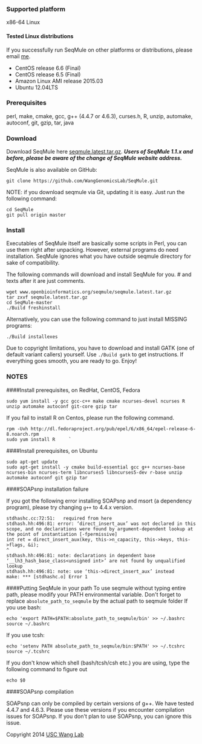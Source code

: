 ### Supported platform

x86-64 Linux

#### Tested Linux distributions

If you successfully run SeqMule on other platforms or distributions, please email [me](mailto:yunfeigu@usc.edu).

+ CentOS release 6.6 (Final)
+ CentOS release 6.5 (Final)
+ Amazon Linux AMI release 2015.03
+ Ubuntu 12.04LTS

### Prerequisites

perl, make, cmake, gcc, g++ (4.4.7 or 4.6.3), curses.h, R, unzip, automake, autoconf, git,
gzip, tar, java


### Download
Download SeqMule here [seqmule.latest.tar.gz](http://www.openbioinformatics.org/seqmule/seqmule.latest.tar.gz). ***Users of SeqMule 1.1.x and before, please be aware of the change of SeqMule website address.***

SeqMule is also available on GitHub:

	git clone https://github.com/WangGenomicsLab/SeqMule.git

NOTE: if you download seqmule via Git, updating it is easy. Just run the
following command:

	cd SeqMule
	git pull origin master

### Install

Executables of SeqMule itself are basically some scripts in Perl, you can use them right after unpacking. However, external programs do need installation. SeqMule ignores what you have outside seqmule directory for sake of compatibility.

The following commands will download and install SeqMule for you. \# and texts after it are just comments.

	wget www.openbioinformatics.org/seqmule/seqmule.latest.tar.gz            
	tar zxvf seqmule.latest.tar.gz
	cd SeqMule-master
	./Build freshinstall

Alternatively, you can use the following command to just install MISSING programs:

	./Build installexes

Due to copyright limitations, you have to download and install GATK (one of default variant callers) yourself. Use `./Build gatk` to get instructions. If everything goes smooth, you are ready to go. Enjoy!

### NOTES

####Install prerequisites, on RedHat, CentOS, Fedora

	sudo yum install -y gcc gcc-c++ make cmake ncurses-devel ncurses R unzip automake autoconf git-core gzip tar

If you fail to install R on Centos, please run the following command.

	rpm -Uvh http://dl.fedoraproject.org/pub/epel/6/x86_64/epel-release-6-8.noarch.rpm
	sudo yum install R     `

####Install prerequisites, on Ubuntu

	sudo apt-get update
	sudo apt-get install -y cmake build-essential gcc g++ ncurses-base ncurses-bin ncurses-term libncurses5 libncurses5-dev r-base unzip automake autoconf git gzip tar

####SOAPsnp installation failure

If you got the following error installing SOAPsnp and msort (a dependency program), please try changing `g++` to 4.4.x version.

```
stdhashc.cc:72:51:   required from here
stdhash.hh:496:81: error: ‘direct_insert_aux’ was not declared in this scope, and no declarations were found by argument-dependent lookup at the point of instantiation [-fpermissive]
int ret = direct_insert_aux(key, this->n_capacity, this->keys, this->flags, &i);
^
stdhash.hh:496:81: note: declarations in dependent base ‘__lh3_hash_base_class<unsigned int>’ are not found by unqualified lookup
stdhash.hh:496:81: note: use ‘this->direct_insert_aux’ instead
make: *** [stdhashc.o] Error 1
```

####Putting SeqMule in your path
To use seqmule without typing entire path, please modify your PATH environmental variable.  Don't forget to replace `absolute_path_to_seqmule` by the actual path to seqmule folder 
If you use bash:

	echo 'export PATH=$PATH:absolute_path_to_seqmule/bin' >> ~/.bashrc
	source ~/.bashrc
If you use tcsh:

	echo 'setenv PATH absolute_path_to_seqmule/bin:$PATH' >> ~/.tcshrc
	source ~/.tcshrc

If you don't know which shell (bash/tcsh/csh etc.) you are using, type the following command to figure out

	echo $0

####SOAPsnp compilation

SOAPsnp can only be compiled by certain versions of g++. We have tested 4.4.7 and 4.6.3. Please use these versions if you encounter compilation issues for SOAPsnp. If you don't plan to use SOAPsnp, you can ignore this issue.


Copyright 2014 [USC Wang Lab](http://genomics.usc.edu)
